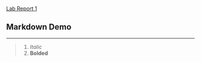 [Lab Report 1](https://github.com/Awakenight/cse15l-lab-reports/blob/main/lab-report-1-week-0.md)

## Markdown Demo
---
> 1. *Italic*
> 2. **Bolded**
